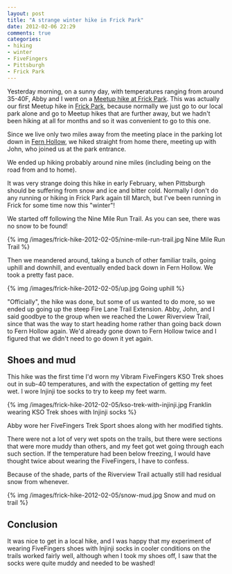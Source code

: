 ```yaml
---
layout: post
title: "A strange winter hike in Frick Park"
date: 2012-02-06 22:29
comments: true
categories:
- hiking
- winter
- FiveFingers
- Pittsburgh
- Frick Park
---
```

Yesterday morning, on a sunny day, with temperatures ranging from around 35-40F, Abby and I went on a [Meetup hike at Frick Park](http://www.meetup.com/pittsburghhikers/events/50164712/). This was actually our first Meetup hike in [Frick Park](http://franklinchen.com/blog/categories/frick-park/), because normally we just go to our local park alone and go to Meetup hikes that are further away, but we hadn't been hiking at all for months and so it was convenient to go to this one.

Since we live only two miles away from the meeting place in the parking lot down in [Fern Hollow](http://franklinchen.com/blog/2011/10/15/snapshots-of-pittsburgh-from-a-12-mile-run/), we hiked straight from home there, meeting up with John, who joined us at the park entrance.

We ended up hiking probably around nine miles (including being on the road from and to home).

It was very strange doing this hike in early February, when Pittsburgh should be suffering from snow and ice and bitter cold. Normally I don't do any running or hiking in Frick Park again till March, but I've been running in Frick for some time now this "winter"!

<!--more-->

We started off following the Nine Mile Run Trail. As you can see, there was no snow to be found!

{% img /images/frick-hike-2012-02-05/nine-mile-run-trail.jpg Nine Mile Run Trail %}

Then we meandered around, taking a bunch of other familiar trails, going uphill and downhill, and eventually ended back down in Fern Hollow. We took a pretty fast pace.

{% img /images/frick-hike-2012-02-05/up.jpg Going uphill %}

"Officially", the hike was done, but some of us wanted to do more, so we ended up going up the steep Fire Lane Trail Extension. Abby, John, and I said goodbye to the group when we reached the Lower Riverview Trail, since that was the way to start heading home rather than going back down to Fern Hollow again. We'd already gone down to Fern Hollow twice and I figured that we didn't need to go down it yet again.

## Shoes and mud

This hike was the first time I'd worn my Vibram FiveFingers KSO Trek shoes out in sub-40 temperatures, and with the expectation of getting my feet wet. I wore Injinji toe socks to try to keep my feet warm.

{% img /images/frick-hike-2012-02-05/kso-trek-with-injinji.jpg Franklin wearing KSO Trek shoes with Injinji socks %}

Abby wore her FiveFingers Trek Sport shoes along with her modified tights.

There were not a lot of very wet spots on the trails, but there were sections that were more muddy than others, and my feet got wet going through each such section. If the temperature had been below freezing, I would have thought twice about wearing the FiveFingers, I have to confess.

Because of the shade, parts of the Riverview Trail actually still had residual snow from whenever.

{% img /images/frick-hike-2012-02-05/snow-mud.jpg Snow and mud on trail %}

## Conclusion

It was nice to get in a local hike, and I was happy that my experiment of wearing FiveFingers shoes with Injinji socks in cooler conditions on the trails worked fairly well, although when I took my shoes off, I saw that the socks were quite muddy and needed to be washed!

